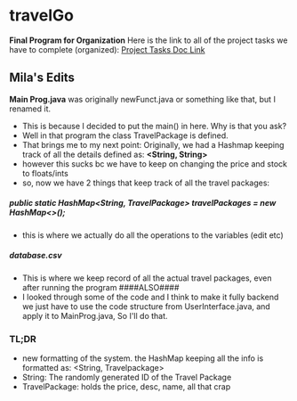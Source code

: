 # travelGo
**Final Program for Organization**
Here is the link to all of the project tasks we have to complete (organized):
[Project Tasks Doc Link](https://docs.google.com/document/d/1bNOieihMCGUcXW06Y7ec1a0M1JouxbGHAMaItOKCehM/edit?usp=sharing)

## Mila's Edits
**Main Prog.java** was originally newFunct.java or something like that, but I renamed it.
- This is because I decided to put the main() in here. 
Why is that you ask? 
- Well in that program the class TravelPackage is defined. 
- That brings me to my next point:
Originally, we had a Hashmap keeping track of all the details defined as: **<String, String>**
- however this sucks bc we have to keep on changing the price and stock to floats/ints
- so, now we have 2 things that keep track of all the travel packages:
##### _public static HashMap<String, TravelPackage> travelPackages = new HashMap<>();_
- this is where we actually do all the operations to the variables (edit etc)
##### _database.csv_
- This is where we keep record of all the actual travel packages, even after running the program
####ALSO####
- I looked through some of the code and I think to make it fully backend we just have to use the code structure from UserInterface.java, and apply it to MainProg.java, So I'll do that.
### TL;DR
- new formatting of the system. the HashMap keeping all the info is formatted as:
<String, Travelpackage>
- String: The randomly generated ID of the Travel Package 
- TravelPackage: holds the price, desc, name, all that crap



